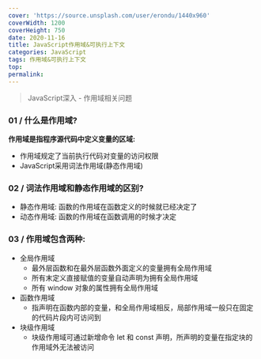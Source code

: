 ```yaml
---
cover: 'https://source.unsplash.com/user/erondu/1440x960'
coverWidth: 1200
coverHeight: 750
date: 2020-11-16
title: JavaScript作用域&可执行上下文
categories: JavaScript
tags: 作用域&可执行上下文
top:
permalink:
---
```

> JavaScript深入 - 作用域相关问题


<!--more-->

### 01 / 什么是作用域?

**作用域是指程序源代码中定义变量的区域:**

- 作用域规定了当前执行代码对变量的访问权限
- JavaScript采用词法作用域(静态作用域)


### 02 / 词法作用域和静态作用域的区别?

- 静态作用域:	函数的作用域在函数定义的时候就已经决定了
- 动态作用域: 函数的作用域在函数调用的时候才决定


### 03 / 作用域包含两种:
- 全局作用域
  - 最外层函数和在最外层函数外面定义的变量拥有全局作用域
  - 所有末定义直接赋值的变量自动声明为拥有全局作用域
  - 所有 window 对象的属性拥有全局作用域
- 函数作用域
  - 指声明在函数内部的变量，和全局作用域相反，局部作用域一般只在固定的代码片段内可访问到
- 块级作用域
  - 块级作用域可通过新增命令 let 和 const 声明，所声明的变量在指定块的作用域外无法被访问








